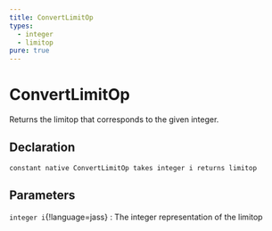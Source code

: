 ```yaml
---
title: ConvertLimitOp
types:
  - integer
  - limitop
pure: true
---
```


# ConvertLimitOp
Returns the limitop that corresponds to the given integer.

## Declaration

```jass
constant native ConvertLimitOp takes integer i returns limitop
```

## Parameters
`integer i`{!language=jass}
: The integer representation of the limitop
